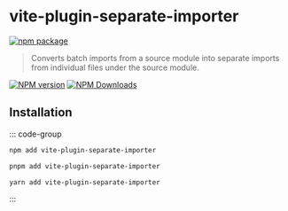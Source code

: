 # vite-plugin-separate-importer

[![npm package](https://nodei.co/npm/vite-plugin-separate-importer.png?downloads=true&downloadRank=true&stars=true)](https://www.npmjs.com/package/vite-plugin-separate-importer)

> Converts batch imports from a source module into separate imports from individual files under the source module.

[![NPM version](https://img.shields.io/npm/v/vite-plugin-separate-importer.svg?style=flat)](https://npmjs.org/package/vite-plugin-separate-importer)
[![NPM Downloads](https://img.shields.io/npm/dm/vite-plugin-separate-importer.svg?style=flat)](https://npmjs.org/package/vite-plugin-separate-importer)

## Installation

::: code-group

```bash [npm]
npm add vite-plugin-separate-importer
```
```bash [pnpm]
pnpm add vite-plugin-separate-importer
```
```bash [yarn]
yarn add vite-plugin-separate-importer
```

:::